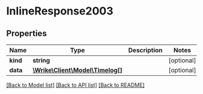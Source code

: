 # InlineResponse2003

## Properties
Name | Type | Description | Notes
------------ | ------------- | ------------- | -------------
**kind** | **string** |  | [optional] 
**data** | [**\Wrike\Client\Model\Timelog[]**](Timelog.md) |  | [optional] 

[[Back to Model list]](../README.md#documentation-for-models) [[Back to API list]](../README.md#documentation-for-api-endpoints) [[Back to README]](../README.md)


